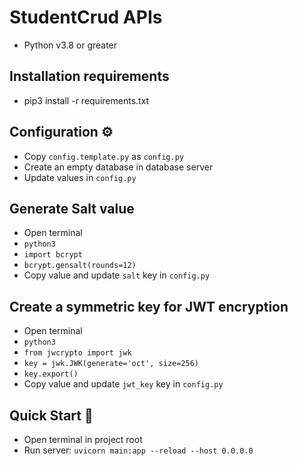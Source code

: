 # StudentCrud APIs
- Python v3.8 or greater

## Installation requirements
- pip3 install -r requirements.txt 

## Configuration ⚙️
- Copy `config.template.py` as `config.py`
- Create an empty database in database server
- Update values in `config.py`

## Generate Salt value
- Open terminal
- `python3`
- `import bcrypt`
- `bcrypt.gensalt(rounds=12)`
- Copy value and update `salt` key in `config.py`

## Create a symmetric key for JWT encryption
- Open terminal
- `python3`
- `from jwcrypto import jwk`
- `key = jwk.JWK(generate='oct', size=256)`
- `key.export()`
- Copy value and update `jwt_key` key in `config.py`

## Quick Start 🚀
- Open terminal in project root
- Run server: `uvicorn main:app --reload --host 0.0.0.0`



